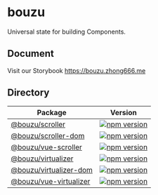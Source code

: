 # bouzu

Universal state for building Components.

## Document

Visit our Storybook https://bouzu.zhong666.me

## Directory

| Package                                              | Version                                                                                                                                                                |
|------------------------------------------------------|------------------------------------------------------------------------------------------------------------------------------------------------------------------------|
| [@bouzu/scroller](./packages/scroller/state)         | [ ![npm version](https://img.shields.io/npm/v/@bouzu/scroller?style=flat&colorA=18181B&colorB=F0DB4F)](https://npmjs.com/package/@bouzu/scroller)                      |
| [@bouzu/scroller-dom](./packages/scroller/dom)       | [ ![npm version](https://img.shields.io/npm/v/@bouzu/scroller-dom?style=flat&colorA=18181B&colorB=F0DB4F)](https://npmjs.com/package/@bouzu/scroller-dom)              |
| [@bouzu/vue-scroller](./packages/scroller/vue)       | [ ![npm version](https://img.shields.io/npm/v/@bouzu/vue-scroller?style=flat&colorA=18181B&colorB=F0DB4F)](https://npmjs.com/package/@bouzu/vue-scroller)              |
| [@bouzu/virtualizer](./packages/virtualizer/state)   | [ ![npm version](https://img.shields.io/npm/v/@bouzu/virtualizer?style=flat&colorA=18181B&colorB=F0DB4F)](https://npmjs.com/package/@bouzu/virtualizer)                |
| [@bouzu/virtualizer-dom](./packages/virtualizer/dom) | [ ![npm version](https://img.shields.io/npm/v/@bouzu/virtualizer-dom?style=flat&colorA=18181B&colorB=F0DB4F)](https://npmjs.com/package/@bouzu/virtualizer-dom)        |
| [@bouzu/vue-virtualizer](./packages/virtualizer/vue) | [ ![ npm version ]( https://img.shields.io/npm/v/@bouzu/vue-virtualizer?style=flat&colorA=18181B&colorB=F0DB4F ) ]( https://npmjs.com/package/@bouzu/vue-virtualizer ) |
